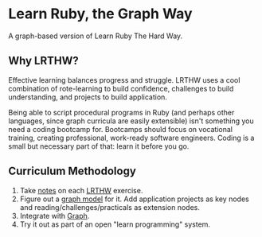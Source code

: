 # Learn Ruby, the Graph Way

A graph-based version of Learn Ruby The Hard Way.

## Why LRTHW?

Effective learning balances progress and struggle. LRTHW uses a cool combination of rote-learning to build confidence, challenges to build understanding, and projects to build application.

Being able to script procedural programs in Ruby (and perhaps other languages, since graph curricula are easily extensible) isn't something you need a coding bootcamp for. Bootcamps should focus on vocational training, creating professional, work-ready software engineers. Coding is a small but necessary part of that: learn it before you go.

## Curriculum Methodology

1. Take [notes](./doc) on each [LRTHW](https://www.amazon.ca/Learn-Ruby-Hard-Way-Computational/dp/032188499X) exercise.
2. Figure out a [graph model](./graph) for it. Add application projects as key nodes and reading/challenges/practicals as extension nodes.
3. Integrate with [Graph](https://github.com/makersacademy/graph).
4. Try it out as part of an open "learn programming" system.

